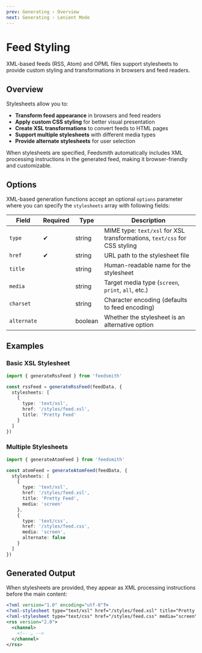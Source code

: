 ```yaml
---
prev: Generating › Overview
next: Generating › Lenient Mode
---
```


# Feed Styling

XML-based feeds (RSS, Atom) and OPML files support stylesheets to provide custom styling and transformations in browsers and feed readers.

## Overview

Stylesheets allow you to:

- **Transform feed appearance** in browsers and feed readers
- **Apply custom CSS styling** for better visual presentation
- **Create XSL transformations** to convert feeds to HTML pages
- **Support multiple stylesheets** with different media types
- **Provide alternate stylesheets** for user selection

When stylesheets are specified, Feedsmith automatically includes XML processing instructions in the generated feed, making it browser-friendly and customizable.

## Options

XML-based generation functions accept an optional `options` parameter where you can specify the `stylesheets` array with following fields:

| Field | Required | Type | Description |
|-------|----------|------|-------------|
| `type` | ✔︎ | string | MIME type: `text/xsl` for XSL transformations, `text/css` for CSS styling |
| `href` | ✔︎ | string | URL path to the stylesheet file |
| `title` |  | string | Human-readable name for the stylesheet |
| `media` |  | string | Target media type (`screen`, `print`, `all`, etc.) |
| `charset` |  | string | Character encoding (defaults to feed encoding) |
| `alternate` |  | boolean | Whether the stylesheet is an alternative option |

## Examples

### Basic XSL Stylesheet

```typescript
import { generateRssFeed } from 'feedsmith'

const rssFeed = generateRssFeed(feedData, {
  stylesheets: [
    {
      type: 'text/xsl',
      href: '/styles/feed.xsl',
      title: 'Pretty Feed'
    }
  ]
})
```

### Multiple Stylesheets

```typescript
import { generateAtomFeed } from 'feedsmith'

const atomFeed = generateAtomFeed(feedData, {
  stylesheets: [
    {
      type: 'text/xsl',
      href: '/styles/feed.xsl',
      title: 'Pretty Feed',
      media: 'screen'
    },
    {
      type: 'text/css',
      href: '/styles/feed.css',
      media: 'screen',
      alternate: false
    }
  ]
})
```

## Generated Output

When stylesheets are provided, they appear as XML processing instructions before the main content:

```xml
<?xml version="1.0" encoding="utf-8"?>
<?xml-stylesheet type="text/xsl" href="/styles/feed.xsl" title="Pretty Feed" media="screen"?>
<?xml-stylesheet type="text/css" href="/styles/feed.css" media="screen" alternate="no"?>
<rss version="2.0">
  <channel>
    <!-- … -->
  </channel>
</rss>
```
